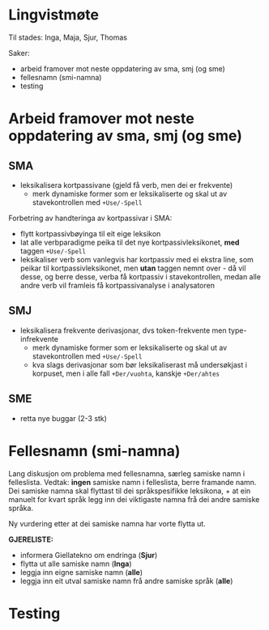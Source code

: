 # Lingvistmøte

Til stades: Inga, Maja, Sjur, Thomas

Saker:
* arbeid framover mot neste oppdatering av sma, smj (og sme)
* fellesnamn (smi-namna)
* testing

# Arbeid framover mot neste oppdatering av sma, smj (og sme)

## SMA

* leksikalisera kortpassivane (gjeld få verb, men dei er frekvente)
    - merk dynamiske former som er leksikaliserte og skal ut av stavekontrollen med `+Use/-Spell`

Forbetring av handteringa av kortpassivar i SMA:

* flytt kortpassivbøyinga til eit eige leksikon
* lat alle verbparadigme peika til det nye kortpassivleksikonet, **med** taggen `+Use/-Spell`
* leksikaliser verb som vanlegvis har kortpassiv med ei ekstra line, som peikar til kortpassivleksikonet, men **utan** taggen nemnt over - då vil desse, og berre desse, verba få kortpassiv i stavekontrollen, medan alle andre verb vil framleis få kortpassivanalyse i analysatoren

## SMJ

* leksikalisera frekvente derivasjonar, dvs token-frekvente men type-infrekvente
    - merk dynamiske former som er leksikaliserte og skal ut av stavekontrollen med `+Use/-Spell`
    - kva slags derivasjonar som bør leksikaliserast må undersøkjast i korpuset, men i alle fall `+Der/vuohta`, kanskje `+Der/ahtes`

## SME

* retta nye buggar (2-3 stk)

# Fellesnamn (smi-namna)

Lang diskusjon om problema med fellesnamna, særleg samiske namn i felleslista. Vedtak: **ingen** samiske namn i felleslista, berre framande namn. Dei samiske namna skal flyttast til dei språkspesifikke leksikona, + at ein manuelt for kvart språk legg inn dei viktigaste namna frå dei andre samiske språka.

Ny vurdering etter at dei samiske namna har vorte flytta ut.

**GJERELISTE:**
* informera Giellatekno om endringa (**Sjur**)
* flytta ut alle samiske namn (**Inga**)
* leggja inn eigne samiske namn (**alle**)
* leggja inn eit utval samiske namn frå andre samiske språk (**alle**)

# Testing
